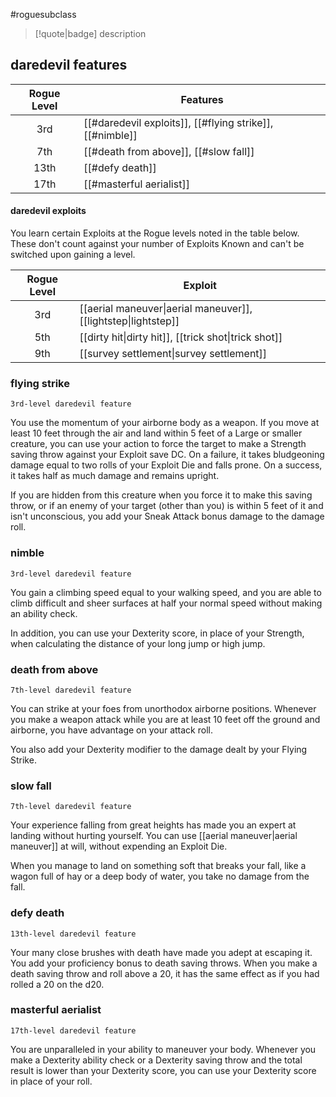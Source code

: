 #roguesubclass

> [!quote|badge] 
> description
## daredevil features
| **Rogue Level** | **Features**                                             |
| :-------------: | -------------------------------------------------------- |
|       3rd       | [[#daredevil exploits]], [[#flying strike]], [[#nimble]] |
|       7th       | [[#death from above]], [[#slow fall]]                    |
|      13th       | [[#defy death]]                                          |
|      17th       | [[#masterful aerialist]]                                 |
#### daredevil exploits
You learn certain Exploits at the Rogue levels noted in the table below. These don't count against your number of Exploits Known and can't be switched upon gaining a level.

| **Rogue Level** | **Exploit**                                                                                      |
| :-------------: | ------------------------------------------------------------------------------------------------ |
|       3rd       | [[aerial maneuver\|aerial maneuver]], [[lightstep\|lightstep]] |
|       5th       | [[dirty hit\|dirty hit]], [[trick shot\|trick shot]]           |
|       9th       | [[survey settlement\|survey settlement]]                                        |

### flying strike
`3rd-level daredevil feature`

You use the momentum of your airborne body as a weapon. If you move at least 10 feet through the air and land within 5 feet of a Large or smaller creature, you can use your action to force the target to make a Strength saving throw against your Exploit save DC. On a failure, it takes bludgeoning damage equal to two rolls of your Exploit Die and falls prone. On a success, it takes half as much damage and remains upright.

If you are hidden from this creature when you force it to make this saving throw, or if an enemy of your target (other than you) is within 5 feet of it and isn't unconscious, you add your Sneak Attack bonus damage to the damage roll.
### nimble
`3rd-level daredevil feature`

You gain a climbing speed equal to your walking speed, and you are able to climb difficult and sheer surfaces at half your normal speed without making an ability check.

In addition, you can use your Dexterity score, in place of your Strength, when calculating the distance of your long jump or high jump.
### death from above
`7th-level daredevil feature`

You can strike at your foes from unorthodox airborne positions. Whenever you make a weapon attack while you are at least 10 feet off the ground and airborne, you have advantage on your attack roll.

You also add your Dexterity modifier to the damage dealt by your Flying Strike.
### slow fall
`7th-level daredevil feature`

Your experience falling from great heights has made you an expert at landing without hurting yourself. You can use [[aerial maneuver|aerial maneuver]] at will, without expending an Exploit Die.

When you manage to land on something soft that breaks your fall, like a wagon full of hay or a deep body of water, you take no damage from the fall.
### defy death
`13th-level daredevil feature`

Your many close brushes with death have made you adept at escaping it. You add your proficiency bonus to death saving throws. When you make a death saving throw and roll above a 20, it has the same effect as if you had rolled a 20 on the d20.
### masterful aerialist
`17th-level daredevil feature`

You are unparalleled in your ability to maneuver your body. Whenever you make a Dexterity ability check or a Dexterity saving throw and the total result is lower than your Dexterity score, you can use your Dexterity score in place of your roll.
